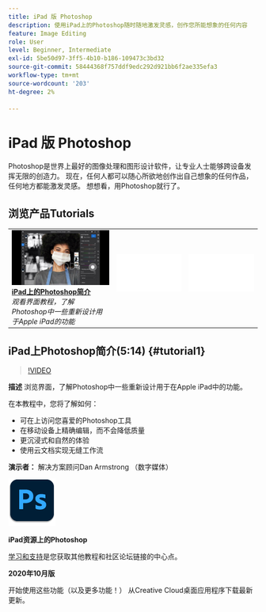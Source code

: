 ```yaml
---
title: iPad 版 Photoshop
description: 使用iPad上的Photoshop随时随地激发灵感，创作您所能想象的任何内容
feature: Image Editing
role: User
level: Beginner, Intermediate
exl-id: 5be50d97-3ff5-4b10-b186-109473c3bd32
source-git-commit: 58444368f757ddf9edc292d921bb6f2ae335efa3
workflow-type: tm+mt
source-wordcount: '203'
ht-degree: 2%

---
```


# iPad 版 Photoshop

Photoshop是世界上最好的图像处理和图形设计软件，让专业人士能够跨设备发挥无限的创造力。 现在，任何人都可以随心所欲地创作出自己想象的任何作品，任何地方都能激发灵感。 想想看，用Photoshop就行了。

## 浏览产品Tutorials

<table style="table-layout:fixed">
<tr>
 <td>
   <a href="photoshopipad.md#tutorial1">
      <img alt="iPad上的Photoshop简介" src="../assets/PSiPad_thumbnail.jpg" />
   </a>
    <div>
   <a href="photoshopipad.md#tutorial1"><strong>iPad上的Photoshop简介</strong></a>
    </div>
    <em>观看界面教程，了解Photoshop中一些重新设计用于Apple iPad的功能</em>
    <br>
  </td>
  <td>
    <img alt="间隔物" src="../assets/Whitespacer.png" />
    <div>
    <br>
  </td>
  <td>
    <img alt="间隔物" src="../assets/Whitespacer.png" />
    <div>
    <br>
  </td>
</tr>
</table>

## iPad上Photoshop简介(5:14) {#tutorial1}

>[!VIDEO](https://video.tv.adobe.com/v/326899?hidetitle=true)

**描述**
浏览界面，了解Photoshop中一些重新设计用于在Apple iPad中的功能。

在本教程中，您将了解如何：
* 可在上访问您喜爱的Photoshop工具
* 在移动设备上精确编辑，而不会降低质量
* 更沉浸式和自然的体验
* 使用云文档实现无缝工作流

**演示者：**
解决方案顾问Dan Armstrong （数字媒体）

![iPad徽标上的Photoshop](../assets/ps_appicon_96.png)

**iPad资源上的Photoshop**

[学习和支持](https://helpx.adobe.com/support/photoshop.html)是您获取其他教程和社区论坛链接的中心点。

**2020年10月版**

开始使用这些功能（以及更多功能！） 从Creative Cloud桌面应用程序下载最新更新。
